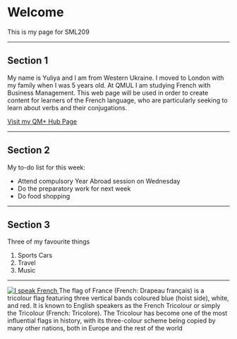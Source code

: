 <h1>Welcome</h1>
<p>This is my page for SML209</p>
<hr>

<h2>Section 1</h2>
<p>My name is Yuliya and I am from Western Ukraine. I moved to London with my family when I was 5 years old. At QMUL I am studying French with Business Management. 
This web page will be used in order to create content for learners of the French language, who are particularly seeking to learn about verbs and their conjugations.</p>
<a href="https://hub.qmplus.qmul.ac.uk/view/view.php?profile=yuliya-gryniv&page=sml209-computers-languages-2018-yuliya-gryniv"> Visit my QM+ Hub Page</a>
<hr>
<h2>Section 2</h2>
<p>My to-do list for this week:</p>
<ul> 
<li>Attend compulsory Year Abroad session on Wednesday</li> 
<li>Do the preparatory work for next week</li> 
<li>Do food shopping</li> 
</ul>
<hr>
<h2>Section 3</h2>
<p>Three of my favourite things</p>
<ol>
  <li>Sports Cars</li> 
  <li>Travel</li>
  <li>Music</li>
  </ol>
  <hr>
  
<p>
  
<a href="https://www.eoibergueda.cat/wp-content/uploads/2017/06/je-parle-francais.jpg"
title="View Image Source">
<img class="imgLeft" src="https://www.frenchentree.com/wp-content/uploads/2015/09/Je-parle-Francais.jpg" alt="I speak French">
</a>
The flag of France (French: Drapeau français) is a tricolour flag featuring three vertical bands coloured blue (hoist side), white, and red. It is known to English speakers as the French Tricolour or simply the Tricolour (French: Tricolore). The Tricolour has become one of the most influential flags in history, with its three-colour scheme being copied by many other nations, both in Europe and the rest of the world
</p>
